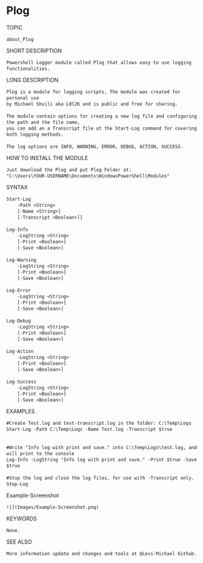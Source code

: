 # Plog

TOPIC

    about_Plog

SHORT DESCRIPTION

    Powershell Logger module called Plog that allows easy to use logging functionalities.

LONG DESCRIPTION

    Plog is a module for logging scripts, The module was created for personal use
    by Michael Shvili aka L0l2K and is public and free for sharing.
    
    The module contain options for creating a new log file and configuring the path and the file name,
    you can add an a Transcript file at the Start-Log command for covering both logging methods.
    
    The log options are INFO, WARNING, ERROR, DEBUG, ACTION, SUCCESS.
	
HOW TO INSTALL THE MODULE
	
	Just download the Plog and put Plog Folder at:
	"C:\Users\YOUR-USERNAME\Documents\WindowsPowerShell\Modules"
    
SYNTAX

	Start-Log
		-Path <String>
		[-Name <String>]
		[-Transcript <Boolean>]]

	Log-Info
		-LogString <String>
		[-Print <Boolean>]
		[-Save <Boolean>]

	Log-Warning
		-LogString <String>
		[-Print <Boolean>]
		[-Save <Boolean>]

	Log-Error
		-LogString <String>
		[-Print <Boolean>]
		[-Save <Boolean>]

	Log-Debug
		-LogString <String>
		[-Print <Boolean>]
		[-Save <Boolean>]

	Log-Action
		-LogString <String>
		[-Print <Boolean>]
		[-Save <Boolean>]

	Log-Success
		-LogString <String>
		[-Print <Boolean>]
		[-Save <Boolean>]

EXAMPLES

	#Create Test.log and test-transcript.log in the folder: C:\Temp\Logs
	Start-Log -Path C:\Temp\Logs -Name Test.log -Transcript $true
	

	#Write "Info log with print and save." into C:\Temp\Logs\test.log, and will print to the console
	Log-Info -LogString "Info log with print and save." -Print $true -Save $true

	#Stop the log and close the log files, for use with -Transcript only.
	Stop-Log

Example-Screenshot

	![](Images/Example-Screenshot.png)
	
	
KEYWORDS

    None.

SEE ALSO

    More information update and changes and tools at @Levi-Michael Github.
